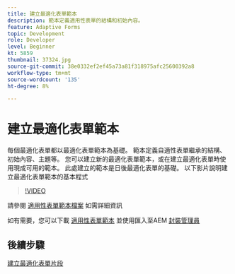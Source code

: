 ```yaml
---
title: 建立最適化表單範本
description: 範本定義適用性表單的結構和初始內容。
feature: Adaptive Forms
topic: Development
role: Developer
level: Beginner
kt: 5859
thumbnail: 37324.jpg
source-git-commit: 38e0332ef2ef45a73a81f318975afc25600392a8
workflow-type: tm+mt
source-wordcount: '135'
ht-degree: 8%

---
```



# 建立最適化表單範本

每個最適化表單都以最適化表單範本為基礎。 範本定義自適性表單繼承的結構、初始內容、主題等。 您可以建立新的最適化表單範本，或在建立最適化表單時使用現成可用的範本。
此處建立的範本是日後最適化表單的基礎。
以下影片說明建立最適化表單範本的基本程式

>[!VIDEO](https://video.tv.adobe.com/v/37324?quality=12&learn=on)

請參閱 [適用性表單範本檔案](https://experienceleague.adobe.com/docs/experience-manager-65/forms/adaptive-forms-advanced-authoring/template-editor.html) 如需詳細資訊

如有需要，您可以下載 [適用性表單範本](assets/peak-application-template.zip) 並使用匯入至AEM [封裝管理員](http://localhost:4502/crx/packmgr/index.jsp)


## 後續步驟

[建立最適化表單片段](./create-form-fragment.md)


